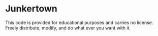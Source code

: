# Junkertown

This code is provided for educational purposes and carries no license. Freely distribute, modify, and do what ever you want with it.

